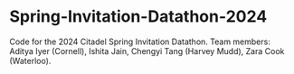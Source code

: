 # Spring-Invitation-Datathon-2024
Code for the 2024 Citadel Spring Invitation Datathon. Team members: Aditya Iyer (Cornell), Ishita Jain, Chengyi Tang (Harvey Mudd), Zara Cook (Waterloo).
